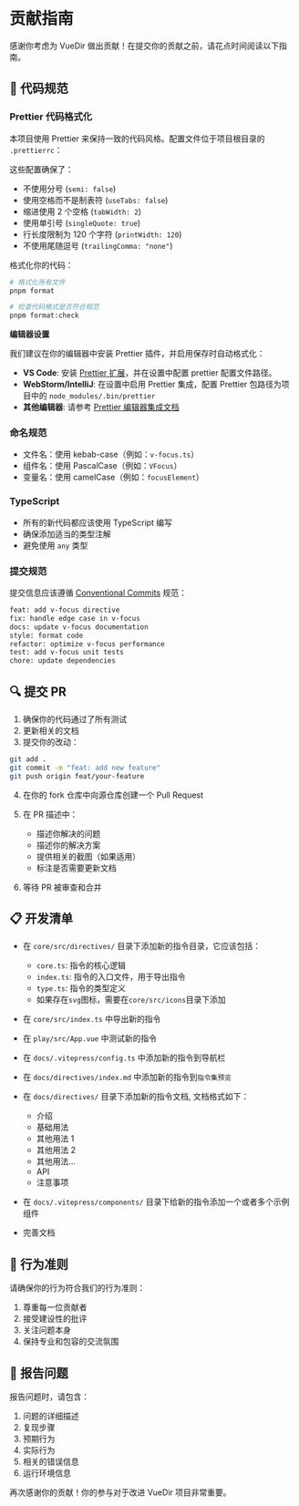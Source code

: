 # 贡献指南

感谢你考虑为 VueDir 做出贡献！在提交你的贡献之前，请花点时间阅读以下指南。

## 📝 代码规范

### Prettier 代码格式化

本项目使用 Prettier 来保持一致的代码风格。配置文件位于项目根目录的 `.prettierrc`：

这些配置确保了：

- 不使用分号 (`semi: false`)
- 使用空格而不是制表符 (`useTabs: false`)
- 缩进使用 2 个空格 (`tabWidth: 2`)
- 使用单引号 (`singleQuote: true`)
- 行长度限制为 120 个字符 (`printWidth: 120`)
- 不使用尾随逗号 (`trailingComma: "none"`)

格式化你的代码：

```bash
# 格式化所有文件
pnpm format

# 检查代码格式是否符合规范
pnpm format:check
```

**编辑器设置**

我们建议在你的编辑器中安装 Prettier 插件，并启用保存时自动格式化：

- **VS Code**: 安装 [Prettier 扩展](https://marketplace.visualstudio.com/items?itemName=esbenp.prettier-vscode)，并在设置中配置 prettier 配置文件路径。
- **WebStorm/IntelliJ**: 在设置中启用 Prettier 集成，配置 Prettier 包路径为项目中的 `node_modules/.bin/prettier`
- **其他编辑器**: 请参考 [Prettier 编辑器集成文档](https://prettier.io/docs/en/editors.html)

### 命名规范

- 文件名：使用 kebab-case（例如：`v-focus.ts`）
- 组件名：使用 PascalCase（例如：`VFocus`）
- 变量名：使用 camelCase（例如：`focusElement`）

### TypeScript

- 所有的新代码都应该使用 TypeScript 编写
- 确保添加适当的类型注解
- 避免使用 `any` 类型

### 提交规范

提交信息应该遵循 [Conventional Commits](https://www.conventionalcommits.org/) 规范：

```bash
feat: add v-focus directive
fix: handle edge case in v-focus
docs: update v-focus documentation
style: format code
refactor: optimize v-focus performance
test: add v-focus unit tests
chore: update dependencies
```

## 🔍 提交 PR

1. 确保你的代码通过了所有测试
2. 更新相关的文档
3. 提交你的改动：

```bash
git add .
git commit -m "feat: add new feature"
git push origin feat/your-feature
```

4. 在你的 fork 仓库中向源仓库创建一个 Pull Request
5. 在 PR 描述中：

   - 描述你解决的问题
   - 描述你的解决方案
   - 提供相关的截图（如果适用）
   - 标注是否需要更新文档

6. 等待 PR 被审查和合并

## 📋 开发清单

- 在 `core/src/directives/` 目录下添加新的指令目录，它应该包括：

  - `core.ts`: 指令的核心逻辑
  - `index.ts`: 指令的入口文件，用于导出指令
  - `type.ts`: 指令的类型定义
  - 如果存在`svg`图标，需要在`core/src/icons`目录下添加

- 在 `core/src/index.ts` 中导出新的指令

- 在 `play/src/App.vue` 中测试新的指令

- 在 `docs/.vitepress/config.ts` 中添加新的指令到导航栏
- 在 `docs/directives/index.md` 中添加新的指令到`指令集预览`
- 在 `docs/directives/` 目录下添加新的指令文档, 文档格式如下：

  - 介绍
  - 基础用法
  - 其他用法 1
  - 其他用法 2
  - 其他用法...
  - API
  - 注意事项

- 在 `docs/.vitepress/components/` 目录下给新的指令添加一个或者多个示例组件

- 完善文档

## 🤝 行为准则

请确保你的行为符合我们的行为准则：

1. 尊重每一位贡献者
2. 接受建设性的批评
3. 关注问题本身
4. 保持专业和包容的交流氛围

## 📝 报告问题

报告问题时，请包含：

1. 问题的详细描述
2. 复现步骤
3. 预期行为
4. 实际行为
5. 相关的错误信息
6. 运行环境信息

再次感谢你的贡献！你的参与对于改进 VueDir 项目非常重要。
